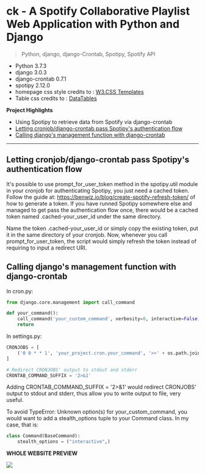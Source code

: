 # ck - A Spotify Collaborative Playlist Web Application with Python and Django

> Python, django, django-Crontab, Spotipy, Spotify API

- Python 3.7.3
- django 3.0.3
- django-crontab 0.7.1
- spotipy 2.12.0
- homepage css style credits to : <a href="https://www.w3schools.com/w3css/w3css_templates.asp" target="_blank">W3.CSS Templates</a>
- Table css credits to : <a href="https://datatables.net/" target="_blank">DataTables</a>

**Project Highlights**

- Using Spotipy to retrieve data from Spotify via django-crontab
- [Letting cronjob/django-crontab pass Spotipy's authentication flow](##-letting-django-crontab-pass-spotipy-s-authentication-flow)
- [Calling django's management function with django-crontab](##-calling-django-s-management-function-with-django-crontab)
---

## Letting cronjob/django-crontab pass Spotipy's authentication flow

It's possible to use prompt_for_user_token method in the spotipy.util module in your cronjob for authenticating Spotipy, you just need a cached token. 
Follow the guide at: https://benwiz.io/blog/create-spotify-refresh-token/ of how to generate a token. If you have runned Spotipy somewhere else and managed to get pass the authentication flow once, there would be a cached token named .cached-your_user_id under the same directory. 

Name the token .cached-your_user_id or simply copy the existing token, put it in the same directory of your cronjob. Now, whenever you call prompt_for_user_token, the script would simply refresh the token instead of requiring to input a redirect URI.

## Calling django's management function with django-crontab

In cron.py:

```Python
from django.core.management import call_command

def your_command():
    call_command('your_custom_command', verbosity=0, interactive=False)
    return
```

In settings.py:

```Python
CRONJOBS = [
    ('0 0 * * 1', 'your_project.cron.your_command', '>>' + os.path.join(BASE_DIR, 'cronjob.log')),
]

# Redirect CRONJOBS' output to stdout and stderr
CRONTAB_COMMAND_SUFFIX = '2>&1'
```
Adding CRONTAB_COMMAND_SUFFIX = '2>&1' would redirect CRONJOBS' output to stdout and stderr, thus allow you to write output to file, very useful.

To avoid TypeError: Unknown option(s) for your_custom_command, you would want to add a stealth_options tuple to your Command class. In my case, that is:

```Python
class Command(BaseCommand):
    stealth_options = ("interactive",)
```

**WHOLE WEBSITE PREVIEW**

<img src="https://github.com/TheKermitFrog/ck/blob/master/whole_website_view.png">
